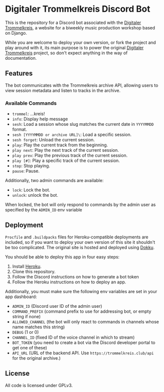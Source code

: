 # Digitaler Trommelkreis Discord Bot

This is the repository for a Discord bot associated with
the [Digitaler Trommelkreis](https://github.com/fshstk/trommelkreis/), a website for a biweekly
music production workshop based on Django.

While you are welcome to deploy your own version, or fork the project and play
around with it, its main purpose is to power the original [Digitaler
Trommelkreis](https://www.trommelkreis.club) project, so don't expect anything
in the way of documentation.

## Features

The bot communicates with the Trommelkreis archive API, allowing users to view session metadata and listen to tracks in the archive.

### Available Commands
- `trommel`: …kreis!
- `info`: Display help message
- `sesh`: Load a session whose slug matches the current date in `YYYYMMDD`
  format.
- `sesh [YYYYMMDD or archive URL]\`: Load a specific session.
- `sesh forget`: Unload the current session.
- `play`: Play the current track from the beginning.
- `play next`: Play the next track of the current session.
- `play prev`: Play the previous track of the current session.
- `play [#]`: Play a specific track of the current session.
- `stop`: Stop playing.
- `pause`: Pause.

Additionally, two admin commands are available:
- `lock`: Lock the bot.
- `unlock`: unlock the bot.

When locked, the bot will only respond to commands by the admin user as
specified by the `ADMIN_ID` env variable

## Deployment

`Procfile` and `.buildpacks` files for Heroku-compatible deployments are
included, so if you want to deploy your own version of this site it shouldn't be
too complicated. The original site is hosted and deployed using
[Dokku](https://dokku.com/).

You should be able to deploy this app in four easy steps:
1. Install [Heroku](https://heroku.com).
2. Clone this repository.
3. Follow the Discord instructions on how to generate a bot token
4. Follow the Heroku instructions on how to deploy an app.

Additionally, you must make sure the following env variables are set in your app
dashboard:

- `ADMIN_ID` (Discord user ID of the admin user)
- `COMMAND_PREFIX` (command prefix to use for addressing bot, or empty string if
  none)
- `ALLOWED_CHANNEL` (the bot will only react to commands in channels whose name
  matches this string)
- `DEBUG` (1 or 0)
- `CHANNEL_ID` (fixed ID of the voice channel in which to stream)
- `BOT_TOKEN` (you need to create a bot via the Discord developer portal to get
  one of these)
- `API_URL` (URL of the backend API. Use `https://trommelkreis.club/api` for the
  original archive.)

## License

All code is licensed under GPLv3.